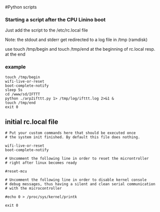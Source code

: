 #Python scripts


### Starting a script after the CPU Linino boot 
Just add the script to the /etc/rc.local file

Note: the stdout and stderr get redirected to a log file in /tmp (ramdisk)

use touch /tmp/begin and touch /tmp/end at the beginning of rc.local resp. at the end

### example
```script
touch /tmp/begin
wifi-live-or-reset
boot-complete-notify
sleep 5s
cd /www/sd/IFTTT
python ./arp2ifttt.py 1> /tmp/log/ifttt.log 2>&1 &
touch /tmp/end
exit 0
```


## initial rc.local file
```script
# Put your custom commands here that should be executed once
# the system init finished. By default this file does nothing.

wifi-live-or-reset
boot-complete-notify

# Uncomment the following line in order to reset the microntroller
# right after linux becomes ready

#reset-mcu

# Uncomment the following line in order to disable kernel console
# debug messages, thus having a silent and clean serial communication
# with the microcontroller

#echo 0 > /proc/sys/kernel/printk

exit 0
```
